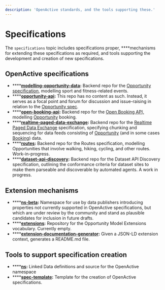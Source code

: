 ```yaml
---
description: 'OpenActive standards, and the tools supporting these.'
---
```


# Specifications

The `specifications` topic includes specifications proper, ****mechanisms for extending these specifications as required, and tools supporting the development and creation of new specifications.

## OpenActive specifications

* \*\*\*\*[**modelling-opportunity-data**](https://github.com/openactive/modelling-opportunity-data)**:** Backend repo for the [Opportunity specification](https://www.openactive.io/modelling-opportunity-data/), modelling sport and fitness-related events.
* \*\*\*\*[**opportunity-api**](https://github.com/openactive/opportunity-api)**:** This repo has no content as such. Instead, it serves as a focal point and forum for discussion and issue-raising in relation to the [Opportunity spec](https://www.openactive.io/modelling-opportunity-data/).
* \*\*\*\*[**open-booking-api**](https://github.com/openactive/open-booking-api)**:** Backend repo for the [Open Booking API,](https://www.openactive.io/open-booking-api/EditorsDraft/)  modelling [Opportunity](https://www.openactive.io/modelling-opportunity-data/) booking.
* \*\*\*\*[**realtime-paged-data-exchange**](https://github.com/openactive/realtime-paged-data-exchange)**:** Backend repo for the [Realtime Paged Data Exchange](https://www.w3.org/2017/08/realtime-paged-data-exchange/) specification, specifying chunking and sequencing for data feeds consisting of [Opportunity](https://www.openactive.io/modelling-opportunity-data/) \(and in some cases [Booking](https://www.openactive.io/open-booking-api/EditorsDraft/)\) data.
* \*\*\*\*[**routes**](https://github.com/openactive/routes)**:** Backend repo for the Routes specification, modelling Opportunities that involve walking, hiking, cycling, and other routes. Work-in-progress.
* \*\*\*\*[**dataset-api-discovery**](https://github.com/openactive/dataset-api-discovery)**:** Backend repo for the Dataset API Discovery specification, outlining the conformance criteria for dataset sites to make them parseable and discoverable by automated agents. A work in progress.

## Extension mechanisms

* \*\*\*\*[**ns-beta**](https://github.com/openactive/ns-beta)**:** Namespace for use by data publishers introducing properties not currently supported in OpenActive specifications, but which are under review by the community and stand as plausible candidates for inclusion in future drafts.
* \*\*\*\*[**extensions**](https://github.com/openactive/extensions)**:** Repository for the Opportunity Model Extensions vocabulary. Currently empty.
* \*\*\*\*[**extension-documentation-generator**](https://github.com/openactive/extension-documentation-generator)**:** Given a JSON-LD extension context, generates a README.md file.

## **Tools to support specification creation**

* \*\*\*\*[**ns**](https://github.com/openactive/ns)**:** Linked Data definitions and source for the OpenActive namespace
* \*\*\*\*[**spec-template**](https://github.com/openactive/spec-template)**:** Template for the creation of OpenActive specifications.



